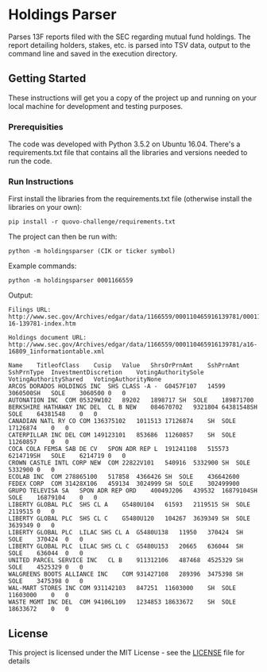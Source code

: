 # Holdings Parser

Parses 13F reports filed with the SEC regarding mutual fund holdings. The report detailing holders, stakes, etc. is parsed into TSV data, output to the command line and saved in the execution directory.

## Getting Started

These instructions will get you a copy of the project up and running on your local machine for development and testing purposes.

### Prerequisities

The code was developed with Python 3.5.2 on Ubuntu 16.04. There's a requirements.txt file that contains all the libraries and versions needed to run the code.

### Run Instructions

First install the libraries from the requirements.txt file (otherwise install the libraries on your own):
```
pip install -r quovo-challenge/requirements.txt
```

The project can then be run with:
```
python -m holdingsparser (CIK or ticker symbol)
```

Example commands:
```
python -m holdingsparser 0001166559
```
Output:
```
Filings URL:
http://www.sec.gov/Archives/edgar/data/1166559/000110465916139781/0001104659-16-139781-index.htm

Holdings document URL:
http://www.sec.gov/Archives/edgar/data/1166559/000110465916139781/a16-16809_1informationtable.xml

Name	TitleofClass	Cusip	Value	ShrsOrPrnAmt	SshPrnAmt	SshPrnType	InvestmentDiscretion	VotingAuthoritySole	VotingAuthorityShared	VotingAuthorityNone
ARCOS DORADOS HOLDINGS INC	SHS CLASS -A -	G0457F107	14599	3060500SH	SOLE	3060500	0	0
AUTONATION INC	COM	05329W102	89202	1898717	SH	SOLE	189871700
BERKSHIRE HATHAWAY INC DEL	CL B NEW	084670702	9321804	64381548SH	SOLE	64381548	0	0
CANADIAN NATL RY CO	COM	136375102	1011513	17126874	SH	SOLE	17126874	0	0
CATERPILLAR INC DEL	COM	149123101	853686	11260857	SH	SOLE	11260857	0	0
COCA COLA FEMSA SAB DE CV	SPON ADR REP L	191241108	515573	6214719SH	SOLE	6214719	0	0
CROWN CASTLE INTL CORP NEW	COM	22822V101	540916	5332900	SH	SOLE	5332900	0	0
ECOLAB INC	COM	278865100	517858	4366426	SH	SOLE	436642600
FEDEX CORP	COM	31428X106	459134	3024999	SH	SOLE	302499900
GRUPO TELEVISA SA	SPON ADR REP ORD	40049J206	439532	16879104SH	SOLE	16879104	0	0
LIBERTY GLOBAL PLC	SHS CL A	G5480U104	61593	2119515	SH	SOLE	2119515	0	0
LIBERTY GLOBAL PLC	SHS CL C	G5480U120	104267	3639349	SH	SOLE	3639349	0	0
LIBERTY GLOBAL PLC	LILAC SHS CL A	G5480U138	11950	370424	SH	SOLE	370424	0	0
LIBERTY GLOBAL PLC	LILAC SHS CL C	G5480U153	20665	636044	SH	SOLE	636044	0	0
UNITED PARCEL SERVICE INC	CL B	911312106	487468	4525329	SH	SOLE	4525329	0	0
WALGREENS BOOTS ALLIANCE INC	COM	931427108	289396	3475398	SH	SOLE	3475398	0	0
WAL-MART STORES INC	COM	931142103	847251	11603000	SH	SOLE	11603000	0	0
WASTE MGMT INC DEL	COM	94106L109	1234853	18633672	SH	SOLE	18633672	0	0
```
## License

This project is licensed under the MIT License - see the [LICENSE](LICENSE) file for details
